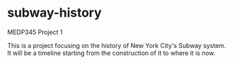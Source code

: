 # subway-history
MEDP345 Project 1

This is a project focusing on the history of New York City's Subway system. It will be a timeline starting from the construction of it to where it is now.